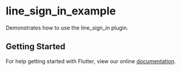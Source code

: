 # line_sign_in_example

Demonstrates how to use the line_sign_in plugin.

## Getting Started

For help getting started with Flutter, view our online
[documentation](http://flutter.io/).

